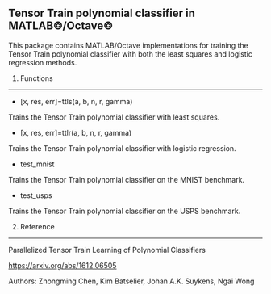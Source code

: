 Tensor Train polynomial classifier in MATLAB&copy;/Octave&copy;
----------------------------------------------------------------------------------------------------------------

This package contains MATLAB/Octave implementations for training the Tensor Train polynomial classifier with both the least squares and logistic regression methods.

1. Functions
------------

* [x, res, err]=ttls(a, b, n, r, gamma)

Trains the Tensor Train polynomial classifier with least squares.

* [x, res, err]=ttlr(a, b, n, r, gamma)

Trains the Tensor Train polynomial classifier with logistic regression.

* test_mnist

Trains the Tensor Train polynomial classifier on the MNIST benchmark. 

* test_usps

Trains the Tensor Train polynomial classifier on the USPS benchmark. 


2. Reference
------------

Parallelized Tensor Train Learning of Polynomial Classifiers

https://arxiv.org/abs/1612.06505

Authors: Zhongming Chen, Kim Batselier, Johan A.K. Suykens, Ngai Wong
